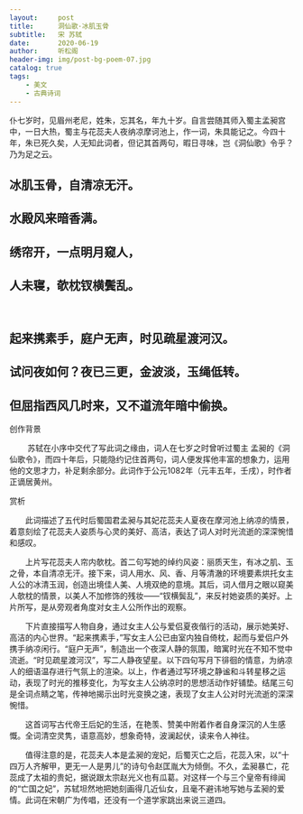 ```yaml
---
layout:     post
title:      洞仙歌·冰肌玉骨
subtitle:   宋 苏轼
date:       2020-06-19
author:     听松阁
header-img: img/post-bg-poem-07.jpg
catalog: true
tags:
    - 美文
    - 古典诗词
---
```


仆七岁时，见眉州老尼，姓朱，忘其名，年九十岁。自言尝随其师入蜀主孟昶宫中，一日大热，蜀主与花蕊夫人夜纳凉摩诃池上，作一词，朱具能记之。今四十年，朱已死久矣，人无知此词者，但记其首两句，暇日寻味，岂《洞仙歌》令乎？乃为足之云。


## 冰肌玉骨，自清凉无汗。
## 水殿风来暗香满。
## 绣帘开，一点明月窥人，
## 人未寝，欹枕钗横鬓乱。
&nbsp;
## 起来携素手，庭户无声，时见疏星渡河汉。
## 试问夜如何？夜已三更，金波淡，玉绳低转。
## 但屈指西风几时来，又不道流年暗中偷换。



创作背景

　　 苏轼在小序中交代了写此词之缘由，词人在七岁之时曾听过蜀主 孟昶的《洞仙歌令》，而四十年后，只能隐约记住首两句，词人便发挥他丰富的想象力，运用他的文思才力，补足剩余部分。此词作于公元1082年（元丰五年，壬戌），时作者正谪居黄州。 





赏析

　　此词描述了五代时后蜀国君孟昶与其妃花蕊夫人夏夜在摩河池上纳凉的情景，着意刻绘了花蕊夫人姿质与心灵的美好、高洁，表达了词人对时光流逝的深深惋惜和感叹。

　　上片写花蕊夫人帘内欹枕。首二句写她的绰约风姿：丽质天生，有冰之肌、玉之骨，本自清凉无汗。接下来，词人用水、风、香、月等清澈的环境要素烘托女主人公的冰清玉润，创造出境佳人美、人境双绝的意境。其后，词人借月之眼以窥美人欹枕的情景，以美人不加修饰的残妆——“钗横鬓乱”，来反衬她姿质的美好。上片所写，是从旁观者角度对女主人公所作出的观察。

　　下片直接描写人物自身，通过女主人公与爱侣夏夜偕行的活动，展示她美好、高洁的内心世界。“起来携素手，”写女主人公已由室内独自倚枕，起而与爱侣户外携手纳凉闲行。“庭户无声”，制造出一个夜深人静的氛围，暗寓时光在不知不觉中流逝。“时见疏星渡河汉”，写二人静夜望星。以下四句写月下徘徊的情意，为纳凉人的细语温存进行气氛上的渲染。以上，作者通过写环境之静谧和斗转星移之运动，表现了时光的推移变化，为写女主人公纳凉时的思想活动作好铺垫。结尾三句是全词点睛之笔，传神地揭示出时光变换之速，表现了女主人公对时光流逝的深深惋惜。

　　这首词写古代帝王后妃的生活，在艳羡、赞美中附着作者自身深沉的人生感慨。全词清空灵隽，语意高妙，想象奇特，波澜起伏，读来令人神往。

　　值得注意的是，花蕊夫人本是孟昶的宠妃，后蜀灭亡之后，花蕊入宋，以“十四万人齐解甲，更无一人是男儿”的诗句令赵匡胤大为倾倒。不久，孟昶暴亡，花蕊成了太祖的贵妃，据说跟太宗赵光义也有瓜葛。对这样一个与三个皇帝有绯闻的“亡国之妃”，苏轼坦然地把她刻画得几近仙女，且毫不避讳地写她与孟昶的爱情。此词在宋朝广为传唱，还没有一个道学家跳出来说三道四。
